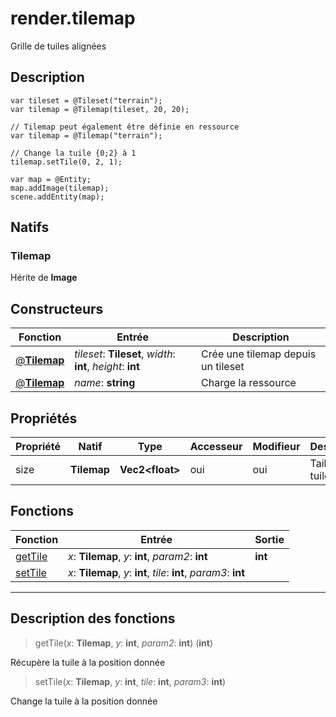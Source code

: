 # render.tilemap

Grille de tuiles alignées
## Description

```grimoire
var tileset = @Tileset("terrain");
var tilemap = @Tilemap(tileset, 20, 20);

// Tilemap peut également être définie en ressource
var tilemap = @Tilemap("terrain");

// Change la tuile {0;2} à 1
tilemap.setTile(0, 2, 1);

var map = @Entity;
map.addImage(tilemap);
scene.addEntity(map);
```

## Natifs
### Tilemap
Hérite de **Image**
## Constructeurs
|Fonction|Entrée|Description|
|-|-|-|
|[@**Tilemap**](#ctor_0)| *tileset*: **Tileset**,  *width*: **int**,  *height*: **int**|Crée une tilemap depuis un tileset|
|[@**Tilemap**](#ctor_1)| *name*: **string**|Charge la ressource|
## Propriétés
|Propriété|Natif|Type|Accesseur|Modifieur|Description|
|-|-|-|-|-|-|
|size|**Tilemap**|**Vec2\<float>**|oui|oui|Taille d’une tuile|
## Fonctions
|Fonction|Entrée|Sortie|
|-|-|-|
|[getTile](#func_0)|*x*: **Tilemap**, *y*: **int**, *param2*: **int**|**int**|
|[setTile](#func_1)|*x*: **Tilemap**, *y*: **int**, *tile*: **int**, *param3*: **int**||


***
## Description des fonctions

<a id="func_0"></a>
> getTile(*x*: **Tilemap**, *y*: **int**, *param2*: **int**) (**int**)

Récupère la tuile à la position donnée

<a id="func_1"></a>
> setTile(*x*: **Tilemap**, *y*: **int**, *tile*: **int**, *param3*: **int**)

Change la tuile à la position donnée

